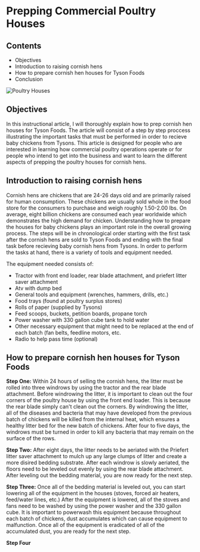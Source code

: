  
# Prepping Commercial Poultry Houses

## Contents
- Objectives
- Introduction to raising cornish hens 
- How to prepare cornish hen houses for Tyson Foods
- Conclusion

![Poultry Houses](https://www.consumerreports.org/content/dam/cro/magazine-articles/2014/February/CR022K14-Chickens_1A.jpg)

## Objectives 

In this instructional article, I will thoroughly explain how to prep cornish hen houses for Tyson Foods. The article will consist of a step by step proccess illustrating the important tasks that must be performed in order to recieve baby chickens from Tysons. This article is designed for people who are interested in learning how commercial poultry operations operate or for people who intend to get into the business and want to learn the different aspects of prepping the poultry houses for cornish hens. 

## Introduction to raising cornish hens

Cornish hens are chickens that are 24-26 days old and are primarily raised for human consumption. These chickens are usually sold whole in the food store for the consumers to purchase and weigh roughly 1.50-2.00 lbs. On average, eight billion chickens are consumed each year worldwide which demonstrates the high demand for chicken. Understanding how to prepare the houses for baby chickens plays an important role in the overall growing process. The steps will be in chronological order starting with the first task after the cornish hens are sold to Tyson Foods and ending with the final task before recieving baby cornish hens from Tysons. In order to perform the tasks at hand, there is a variety of tools and equipment needed.

The equipment needed consists of:
- Tractor with front end loader, rear blade attachment, and priefert litter saver attachment
- Atv with dump bed
- General tools and equipment (wrenches, hammers, drills, etc.)
- Food trays (found at poultry surplus stores)
- Rolls of paper (supplied by Tysons)
- Feed scoops, buckets, petition boards, propane torch
- Power washer with 330 gallon cube tank to hold water
- Other necessary equipment that might need to be replaced at the end of each batch (fan belts, feedline motors, etc.
- Radio to help pass time (optional)

## How to prepare cornish hen houses for Tyson Foods

**Step One:** Within 24 hours of selling the cornish hens, the litter must be rolled into three windrows by using the tractor and the rear blade attachment. Before windrowing the litter, it is important to clean out the four corners of the poultry house by using the front end loader. This is because the rear blade simply can't clean out the corners. By windrowing the litter, all of the diseases and bacteria that may have developed from the previous batch of chickens will be killed from the internal heat, which ensures a healthy litter bed for the new batch of chickens. After four to five days, the windrows must be turned in order to kill any bacteria that may remain on the surface of the rows.

**Step Two:** After eight days, the litter needs to be aeriated with the Priefert litter saver attachment to mulch up any large clumps of litter and create a more disired bedding substrate. After each windrow is slowly aeriated, the floors need to be leveled out evenly by using the rear blade attachment. After leveling out the bedding material, you are now ready for the next step.

**Step Three:** Once all of the bedding material is leveled out, you can start lowering all of the equipment in the houses (stoves, forced air heaters, feed/water lines, etc.) After the equipment is lowered, all of the stoves and fans need to be washed by using the power washer and the 330 gallon cube. It is important to powerwash this equipment because throughout each batch of chickens, dust accumulates which can cause equipment to malfunction. Once all of the equipment is eradicated of all of the accumulated dust, you are ready for the next step.

**Step Four**
